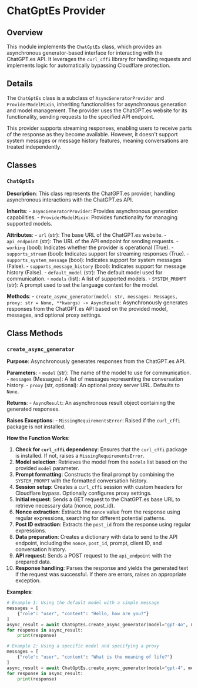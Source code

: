 # ChatGptEs Provider
## Overview

This module implements the `ChatGptEs` class, which provides an asynchronous generator-based interface for interacting with the ChatGPT.es API. It leverages the `curl_cffi` library for handling requests and implements logic for automatically bypassing Cloudflare protection. 

## Details

The `ChatGptEs` class is a subclass of `AsyncGeneratorProvider` and `ProviderModelMixin`, inheriting functionalities for asynchronous generation and model management. The provider uses the ChatGPT.es website for its functionality, sending requests to the specified API endpoint. 

This provider supports streaming responses, enabling users to receive parts of the response as they become available. However, it doesn't support system messages or message history features, meaning conversations are treated independently. 

## Classes

### `ChatGptEs`

**Description**: This class represents the ChatGPT.es provider, handling asynchronous interactions with the ChatGPT.es API.

**Inherits**:
    - `AsyncGeneratorProvider`: Provides asynchronous generation capabilities.
    - `ProviderModelMixin`: Provides functionality for managing supported models.

**Attributes**:
    - `url` (str): The base URL of the ChatGPT.es website.
    - `api_endpoint` (str): The URL of the API endpoint for sending requests.
    - `working` (bool): Indicates whether the provider is operational (True).
    - `supports_stream` (bool): Indicates support for streaming responses (True).
    - `supports_system_message` (bool): Indicates support for system messages (False).
    - `supports_message_history` (bool): Indicates support for message history (False).
    - `default_model` (str): The default model used for communication.
    - `models` (list): A list of supported models.
    - `SYSTEM_PROMPT` (str): A prompt used to set the language context for the model.

**Methods**:
    - `create_async_generator(model: str, messages: Messages, proxy: str = None, **kwargs) -> AsyncResult`: Asynchronously generates responses from the ChatGPT.es API based on the provided model, messages, and optional proxy settings.

## Class Methods

### `create_async_generator`

**Purpose**:  Asynchronously generates responses from the ChatGPT.es API.

**Parameters**:
    - `model` (str): The name of the model to use for communication.
    - `messages` (Messages): A list of messages representing the conversation history.
    - `proxy` (str, optional): An optional proxy server URL. Defaults to `None`.

**Returns**:
    - `AsyncResult`: An asynchronous result object containing the generated responses.

**Raises Exceptions**:
    - `MissingRequirementsError`: Raised if the `curl_cffi` package is not installed.

**How the Function Works**:

1. **Check for `curl_cffi` dependency**:  Ensures that the `curl_cffi` package is installed. If not, raises a `MissingRequirementsError`.
2. **Model selection**: Retrieves the model from the `models` list based on the provided `model` parameter.
3. **Prompt formatting**: Constructs the final prompt by combining the `SYSTEM_PROMPT` with the formatted conversation history.
4. **Session setup**: Creates a `curl_cffi` session with custom headers for Cloudflare bypass. Optionally configures proxy settings.
5. **Initial request**: Sends a GET request to the ChatGPT.es base URL to retrieve necessary data (nonce, post_id).
6. **Nonce extraction**: Extracts the `nonce` value from the response using regular expressions, searching for different potential patterns.
7. **Post ID extraction**:  Extracts the `post_id` from the response using regular expressions.
8. **Data preparation**: Creates a dictionary with data to send to the API endpoint, including the `nonce`, `post_id`, prompt, client ID, and conversation history.
9. **API request**: Sends a POST request to the `api_endpoint` with the prepared data.
10. **Response handling**: Parses the response and yields the generated text if the request was successful. If there are errors, raises an appropriate exception.

**Examples**:

```python
# Example 1: Using the default model with a simple message
messages = [
    {"role": "user", "content": "Hello, how are you?"}
]
async_result = await ChatGptEs.create_async_generator(model="gpt-4o", messages=messages)
for response in async_result:
    print(response)

# Example 2: Using a specific model and specifying a proxy
messages = [
    {"role": "user", "content": "What is the meaning of life?"}
]
async_result = await ChatGptEs.create_async_generator(model="gpt-4", messages=messages, proxy="http://proxy.example.com:8080")
for response in async_result:
    print(response)
```